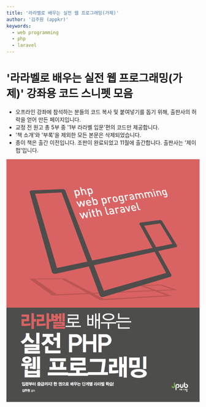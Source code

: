 ```yaml
---
title: '라라벨로 배우는 실전 웹 프로그래밍(가제)'
author: '김주원 (appkr)'
keywords:
  - web programming
  - php
  - laravel
---
```


# '라라벨로 배우는 실전 웹 프로그래밍(가제)' 강좌용 코드 스니펫 모음

-   오프라인 강좌에 참석하는 분들의 코드 복사 및 붙여넣기를 돕기 위해, 출판사의 허락을 얻어 만든 페이지입니다.
-   교정 전 원고 총 5부 중 '1부 라라벨 입문'편의 코드만 제공합니다.
-   '책 소개'와 '부록'을 제외한 모든 본문은 삭제되었습니다.
-   종이 책은 출간 이전입니다. 조판이 완료되었고 11월에 출간합니다. 출판사는 '제이펍'입니다.

![](/draft/images/cover.png)
